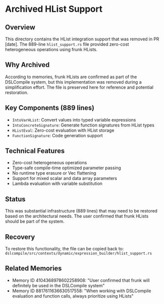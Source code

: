# Archived HList Support

## Overview
This directory contains the HList integration support that was removed in PR [date]. The 889-line `hlist_support.rs` file provided zero-cost heterogeneous operations using frunk HLists.

## Why Archived
According to memories, frunk HLists are confirmed as part of the DSLCompile system, but this implementation was removed during a simplification effort. The file is preserved here for reference and potential restoration.

## Key Components (889 lines)
- `IntoVarHList`: Convert values into typed variable expressions
- `IntoConcreteSignature`: Generate function signatures from HList types  
- `HListEval`: Zero-cost evaluation with HList storage
- `FunctionSignature`: Code generation support

## Technical Features
- Zero-cost heterogeneous operations
- Type-safe compile-time optimized parameter passing
- No runtime type erasure or Vec flattening
- Support for mixed scalar and data array parameters
- Lambda evaluation with variable substitution

## Status
This was substantial infrastructure (889 lines) that may need to be restored based on the architectural needs. The user confirmed that frunk HLists should be part of the system.

## Recovery
To restore this functionality, the file can be copied back to:
`dslcompile/src/contexts/dynamic/expression_builder/hlist_support.rs`

## Related Memories
- Memory ID 4104368978602258908: "User confirmed that frunk will definitely be used in the DSLCompile system"
- Memory ID 8817611636630517558: "When working with DSLCompile evaluation and function calls, always prioritize using HLists" 